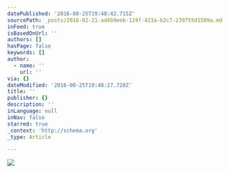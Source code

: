 ```yaml
---
datePublished: '2016-08-25T19:48:42.715Z'
sourcePath: _posts/2016-02-21-ad4b9eeb-124f-423a-b2c7-239755d1509a.md
inFeed: true
isBasedOnUrl: ''
authors: []
hasPage: false
keywords: []
author:
  - name: ''
    url: ''
via: {}
dateModified: '2016-08-25T19:48:27.720Z'
title: ''
publisher: {}
description: ''
inLanguage: null
inNav: false
starred: true
_context: 'http://schema.org'
_type: Article

---
```

![](https://the-grid-user-content.s3-us-west-2.amazonaws.com/16d80622-7789-4519-8094-07790f58c799.jpg)
